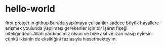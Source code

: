 # hello-world
first project in githup
Burada yapılmaya çalışanlar sadece büyük hayallere erişmek youlunda yapılması gerekenler için bir işaret fişeği niteliğindedir.Allah yardımcımız olsun ve bize akıl ve izan nasip eylesin çünkü ikisinin de eksiklğini fazlasıyla hissetmekteyim.
